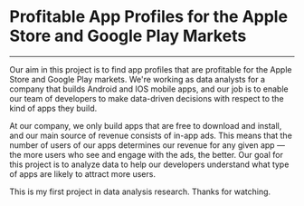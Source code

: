 # Profitable App Profiles for the Apple Store and Google Play Markets
---
Our aim in this project is to find app profiles that are profitable for the Apple Store and Google Play markets. We're working as data analysts for a company that builds Android and IOS mobile apps, and our job is to enable our team of developers to make data-driven decisions with respect to the kind of apps they build.

At our company, we only build apps that are free to download and install, and our main source of revenue consists of in-app ads. This means that the number of users of our apps determines our revenue for any given app — the more users who see and engage with the ads, the better. Our goal for this project is to analyze data to help our developers understand what type of apps are likely to attract more users.

This is my first project in data analysis research. 
Thanks for watching.
